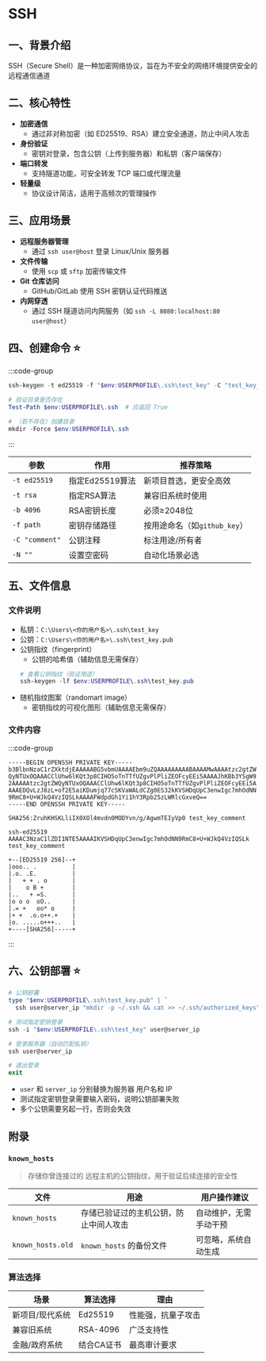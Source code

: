 # SSH

## 一、背景介绍

SSH（Secure Shell）是一种加密网络协议，旨在为不安全的网络环境提供安全的远程通信通道

## 二、核心特性

- **加密通信**
  - 通过非对称加密（如 ED25519、RSA）建立安全通道，防止中间人攻击
- **身份验证**
  - 密钥对登录，包含公钥（上传到服务器）和私钥（客户端保存）
- **端口转发**
  - 支持隧道功能，可安全转发 TCP 端口或代理流量
- **轻量级**
  - 协议设计简洁，适用于高频次的管理操作

## 三、应用场景

- **远程服务器管理**
  - 通过 `ssh user@host` 登录 Linux/Unix 服务器
- **文件传输**
  - 使用 `scp` 或 `sftp` 加密传输文件
- **Git 仓库访问**
  - GitHub/GitLab 使用 SSH 密钥认证代码推送
- **内网穿透**
  - 通过 SSH 隧道访问内网服务（如 `ssh -L 8080:localhost:80 user@host`）

## 四、创建命令 ⭐

:::code-group

```powershell [生成密钥]
ssh-keygen -t ed25519 -f "$env:USERPROFILE\.ssh\test_key" -C "test_key_comment"
```

```powershell [前置准备]
# 验证目录是否存在
Test-Path $env:USERPROFILE\.ssh  # 应返回 True

# （若不存在）创建目录
mkdir -Force $env:USERPROFILE\.ssh
```

:::

| 参数           | 作用            | 推荐策略                     |
| -------------- | --------------- | ---------------------------- |
| `-t ed25519`   | 指定Ed25519算法 | 新项目首选，更安全高效       |
| `-t rsa`       | 指定RSA算法     | 兼容旧系统时使用             |
| `-b 4096`      | RSA密钥长度     | 必须≥2048位                  |
| `-f path`      | 密钥存储路径    | 按用途命名（如`github_key`） |
| `-C "comment"` | 公钥注释        | 标注用途/所有者              |
| `-N ""`        | 设置空密码      | 自动化场景必选               |

## 五、文件信息

### 文件说明

- 私钥：`C:\Users\<你的用户名>\.ssh\test_key`
- 公钥：`C:\Users\<你的用户名>\.ssh\test_key.pub`
- 公钥指纹（fingerprint）
  - 公钥的哈希值（辅助信息无需保存）
  ```powershell
  # 查看公钥指纹（验证用途）
  ssh-keygen -lf $env:USERPROFILE\.ssh\test_key.pub
  ```
- 随机指纹图案（randomart image）
  - 密钥指纹的可视化图形（辅助信息无需保存）

### 文件内容

:::code-group

```text [私钥]
-----BEGIN OPENSSH PRIVATE KEY-----
b3BlbnNzaC1rZXktdjEAAAAABG5vbmUAAAAEbm9uZQAAAAAAAAABAAAAMwAAAAtzc2gtZW
QyNTUxOQAAACClUhw6lKQt3p8CIHO5oTnTTfUZgvPlPliZEOFcyEEi5AAAAJhKBb3YSgW9
2AAAAAtzc2gtZWQyNTUxOQAAACClUhw6lKQt3p8CIHO5oTnTTfUZgvPlPliZEOFcyEEi5A
AAAEDQvLzJ8zL+of2E5aiKDumjq77cSKVaWALdCZg0ES32kKVSHDqUpC3enwIgc7mhOdNN
9RmC8+U+WJkQ4VzIQSLkAAAAFWdpdGh1Yi1hY3Rpb25zLWRlcGxveQ==
-----END OPENSSH PRIVATE KEY-----
```

```text [公钥]
SHA256:ZruhKHSKLliIX0XOl4mvdn0MODYvn/g/AgwmTEIyVp0 test_key_comment
```

```text [fingerprint]
ssh-ed25519 AAAAC3NzaC1lZDI1NTE5AAAAIKVSHDqUpC3enwIgc7mhOdNN9RmC8+U+WJkQ4VzIQSLk test_key_comment
```

```text [randomart image]
+--[ED25519 256]--+
|ooo.. .          |
|.o. .E.          |
|   + + . o       |
|    o B +        |
|..   + =S.       |
|o o o  oO..      |
|.= +   oo* o     |
|+ +  .o.o++.+    |
|o. .....o+++..   |
+----[SHA256]-----+
```

:::

## 六、公钥部署 ⭐

```powershell
# 公钥部署
type "$env:USERPROFILE\.ssh\test_key.pub" | `
  ssh user@server_ip "mkdir -p ~/.ssh && cat >> ~/.ssh/authorized_keys"

# 测试指定密钥登录
ssh -i "$env:USERPROFILE\.ssh\test_key" user@server_ip

# 登录服务器（自动匹配私钥）
ssh user@server_ip

# 退出登录
exit
```

- `user` 和 `server_ip` 分别替换为服务器 用户名和 IP
- 测试指定密钥登录需要输入密码，说明公钥部署失败
- 多个公钥需要另起一行，否则会失效

## 附录

### **`known_hosts`**

> 存储你曾连接过的 远程主机的公钥指纹，用于验证后续连接的安全性

| 文件              | 用途                                   | 用户操作建议           |
| ----------------- | -------------------------------------- | ---------------------- |
| `known_hosts`     | 存储已验证过的主机公钥，防止中间人攻击 | 自动维护，无需手动干预 |
| `known_hosts.old` | `known_hosts` 的备份文件               | 可忽略，系统自动生成   |

### 算法选择

| 场景            | 算法选择   | 理由               |
| --------------- | ---------- | ------------------ |
| 新项目/现代系统 | Ed25519    | 性能强，抗量子攻击 |
| 兼容旧系统      | RSA-4096   | 广泛支持性         |
| 金融/政府系统   | 结合CA证书 | 最高审计要求       |
